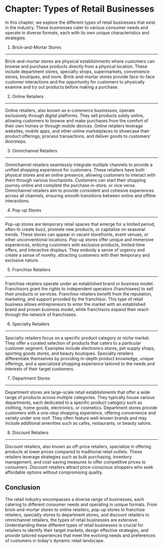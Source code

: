 Chapter: Types of Retail Businesses
===================================

In this chapter, we explore the different types of retail businesses that exist in the industry. These businesses cater to various consumer needs and operate in diverse formats, each with its own unique characteristics and strategies.

1. Brick-and-Mortar Stores
--------------------------

Brick-and-mortar stores are physical establishments where customers can browse and purchase products directly from a physical location. These include department stores, specialty shops, supermarkets, convenience stores, boutiques, and more. Brick-and-mortar stores provide face-to-face customer interactions and the opportunity for customers to physically examine and try out products before making a purchase.

2. Online Retailers
-------------------

Online retailers, also known as e-commerce businesses, operate exclusively through digital platforms. They sell products solely online, allowing customers to browse and make purchases from the comfort of their own homes or through mobile devices. Online retailers leverage websites, mobile apps, and other online marketplaces to showcase their product offerings, process transactions, and deliver goods to customers' doorsteps.

3. Omnichannel Retailers
------------------------

Omnichannel retailers seamlessly integrate multiple channels to provide a unified shopping experience for customers. These retailers have both physical stores and an online presence, allowing customers to interact with them through various touchpoints. Customers can start their shopping journey online and complete the purchase in-store, or vice versa. Omnichannel retailers aim to provide consistent and cohesive experiences across all channels, ensuring smooth transitions between online and offline interactions.

4. Pop-up Stores
----------------

Pop-up stores are temporary retail spaces that emerge for a limited period, often to create buzz, promote new products, or capitalize on seasonal trends. These stores can appear in vacant storefronts, event venues, or other unconventional locations. Pop-up stores offer unique and immersive experiences, enticing customers with exclusive products, limited-time offers, and interactive displays. They embody a sense of urgency and create a sense of novelty, attracting customers with their temporary and exclusive nature.

5. Franchise Retailers
----------------------

Franchise retailers operate under an established brand or business model. Franchisors grant the rights to independent operators (franchisees) to sell their products or services. Franchise retailers benefit from the reputation, marketing, and support provided by the franchisor. This type of retail business allows entrepreneurs to enter the market with an established brand and proven business model, while franchisors expand their reach through the network of franchisees.

6. Specialty Retailers
----------------------

Specialty retailers focus on a specific product category or niche market. They offer a curated selection of products that caters to a particular customer segment. Examples include electronics stores, pet supply shops, sporting goods stores, and beauty boutiques. Specialty retailers differentiate themselves by providing in-depth product knowledge, unique offerings, and a specialized shopping experience tailored to the needs and interests of their target customers.

7. Department Stores
--------------------

Department stores are large-scale retail establishments that offer a wide range of products across multiple categories. They typically house various departments, each dedicated to a specific product category such as clothing, home goods, electronics, or cosmetics. Department stores provide customers with a one-stop shopping experience, offering convenience and variety under one roof. They often feature well-known brands and may include additional amenities such as cafes, restaurants, or beauty salons.

8. Discount Retailers
---------------------

Discount retailers, also known as off-price retailers, specialize in offering products at lower prices compared to traditional retail outlets. These retailers leverage strategies such as bulk purchasing, inventory management, and cost-saving measures to offer competitive prices to consumers. Discount retailers attract price-conscious shoppers who seek affordable options without compromising quality.

Conclusion
----------

The retail industry encompasses a diverse range of businesses, each catering to different consumer needs and operating in unique formats. From brick-and-mortar stores to online retailers, pop-up stores to franchise retailers, specialty stores to department stores, and discount retailers to omnichannel retailers, the types of retail businesses are extensive. Understanding these different types of retail businesses is crucial for retailers to identify their target markets, design effective strategies, and provide tailored experiences that meet the evolving needs and preferences of customers in today's dynamic retail landscape.
